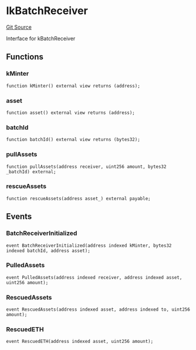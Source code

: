 # IkBatchReceiver
[Git Source](https://github.com/VerisLabs/KAM/blob/bbd875989135c7d3f313fa3fcc61e94d6afb4346/src/interfaces/IkBatchReceiver.sol)

Interface for kBatchReceiver


## Functions
### kMinter


```solidity
function kMinter() external view returns (address);
```

### asset


```solidity
function asset() external view returns (address);
```

### batchId


```solidity
function batchId() external view returns (bytes32);
```

### pullAssets


```solidity
function pullAssets(address receiver, uint256 amount, bytes32 _batchId) external;
```

### rescueAssets


```solidity
function rescueAssets(address asset_) external payable;
```

## Events
### BatchReceiverInitialized

```solidity
event BatchReceiverInitialized(address indexed kMinter, bytes32 indexed batchId, address asset);
```

### PulledAssets

```solidity
event PulledAssets(address indexed receiver, address indexed asset, uint256 amount);
```

### RescuedAssets

```solidity
event RescuedAssets(address indexed asset, address indexed to, uint256 amount);
```

### RescuedETH

```solidity
event RescuedETH(address indexed asset, uint256 amount);
```

